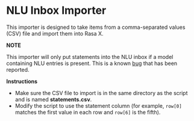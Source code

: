 # NLU Inbox Importer

This importer is designed to take items from a comma-separated values (CSV) file and import them into Rasa X.

**NOTE**

This importer will only put statements into the NLU inbox if a model containing NLU entries is present. This is a known [bug](https://github.com/RasaHQ/rasa-x/issues/5146) that has been reported.

**Instructions**

- Make sure the CSV file to import is in the same directory as the script and is named **statements.csv**.
- Modify the script to use the statement column (for example, `row[0]` matches the first value in each row and `row[6]` is the fifth).